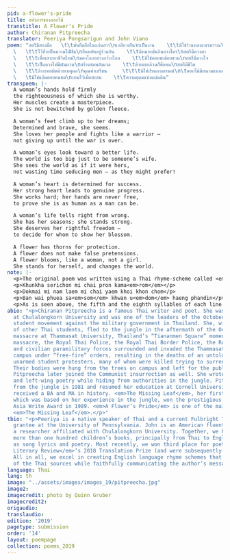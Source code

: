 ```yaml
---
pid: a-flower's-pride
title: อหังการของดอกไม้
transtitle: A Flower’s Pride
author: Chiranan Pitpreecha
translator: Peeriya Pongsarigun and John Viano
poem: "สตรีมีสองมือ   \t\tมั่นยึดถือในแก่นสาร\nเกลียวเอ็นจักเป็นงาน    \t\tมิใช่ร่านหลงแพรพรรณ\n\tสตรีมีสองตีน
  \   \t\tไว้ป่ายปีนความใฝ่ฝัน\nยืนหยัดอยู่ร่วมกัน    \t\tมิหมายมั่นกินแรงใคร\nสตรีมีดวงตา
  \   \t\tเพื่อเสาะหาชีวิตใหม่\nมองโลกอย่างกว้างไกล    \t\tมิใช่คอยชะม้อยชวน\nสตรีมีดวงใจ
  \   \t\tเป็นดวงไฟมิผันผวน\nสร้างสมพลังมวล    \t\tด้วยเธอล้วนก็คือคน\nสตรีมีชีวิต
  \   \t\tล้างรอยผิดด้วยเหตุผล\nคุณค่าเสรีชน     \t\t\tมิใช่ปรนกามารมณ์\n\tดอกไม้มีหนามแหลม
  \   \tมิใช่แย้มคอยคนชม\nบานไว้เพื่อสะสม    \t\tความอุดมแห่งแผ่นดิน"
transpoem: |-
  A woman’s hands hold firmly
  the righteousness of which she is worthy.
  Her muscles create a masterpiece.
  She is not bewitched by golden fleece.

  A woman’s feet climb up to her dreams;
  Determined and brave, she seems.
  She loves her people and fights like a warrior —
  not giving up until the war is over.

  A woman’s eyes look toward a better life.
  The world is too big just to be someone’s wife.
  She sees the world as if it were hers,
  not wasting time seducing men — as they might prefer!

  A woman’s heart is determined for success.
  Her strong heart leads to genuine progress.
  She works hard; her hands are never free,
  to prove she is as human as a man can be.

  A woman’s life tells right from wrong.
  She has her seasons; she stands strong.
  She deserves her rightful freedom —
  to decide for whom to show her blossom.

  A flower has thorns for protection.
  A flower does not make false pretensions.
  A flower blooms, like a woman, not a girl.
  She stands for herself, and changes the world.
note: |-
  <p>The original poem was written using a Thai rhyme-scheme called <em>Kapyani 11</em>, in which each line consists of two parts, with the first part containing five syllables and the second containing six — making for eleven syllables per line. Each stanza is made up of two lines and the last syllable of each stanza must rhyme with the last syllable of the first line of the next stanza. It may sound complicated, but <em>Kapyani 11</em> is actually one of the simplest forms of Thai poetry. Below is a further illustration of the <em>Kapyani 11</em> style. Like font effects indicate rhyming syllables.</p> <p>Satri mi chi<b>wit</b> lang roi <b>phit</b> duay het phon</p>
  <p>Khunkha serichon mi chai pron kama<em>rom</em></p>
  <p>Dokmai mi nam laem mi chai yaem khoi khon chom</p>
  <p>Ban wai phuea sa<em>som</em> khwan u<em>dom</em> haeng phandin</p>
  <p>As is seen above, the fifth and the eighth syllables of each line rhyme,\ and the eleventh syllable of the first line of the couplet continues the scheme by rhyming with the fifth syllable of the second line.</p> <p>We chose to translate the poem into couplets because they are simple and easy to read. We kept the use of the pronouns “she” and “her” as in the original, as well as the use of a flower to symbolize women and womanhood. We adapted many of the Thai idioms with devices or constructions of similar semantic and visual value in English, such as “She is not bewitched by golden fleece” or “to decide for whom to show her blossom.” In Thai, the two phrases literally mean “She is not excited by beautiful clothes” and “Not men’s banquet,” respectively. In English, the use of the literal phrases would drastically reduce the intelligibility of the translation while also depriving the reader of the original’s visual intensity. Hence, we endeavored to make the literary imagery as sharp in translation as in the original, while doing our best to preserve the sense of sound and rhythm that gives the poem its full power.</p>
abio: "<p>Chiranan Pitpreecha is a famous Thai writer and poet. She was a student
  at Chulalongkorn University and was one of the leaders of the October 1973 pro-democracy
  student movement against the military government in Thailand. She, with thousands
  of other Thai students, fled to the jungle in the aftermath of the October 6, 1976,
  massacre at Thammasat University, Thailand’s “Tiananmen Square” moment. During the
  massacre, the Royal Thai Police, the Royal Thai Border Police, the Royal Thai Military,
  and civilian paramilitary forces surrounded and invaded the Thammasat University
  campus under “free-fire” orders, resulting in the deaths of an untold number of
  unarmed student protesters, many of whom were killed trying to surrender to authorities.
  Their bodies were hung from the trees on campus and left for the public to deface.
  Pitpreecha later joined the Communist insurrection as well. She wrote a lot of feminist
  and left-wing poetry while hiding from authorities in the jungle. Pitpreecha returned
  from the jungle in 1981 and resumed her education at Cornell University, where she
  received a BA and MA in history. <em>The Missing Leaf</em>, her first book of poetry,
  which was based on her experience in the jungle, won the prestigious South East
  Asia Write Award in 1989. <em>A Flower’s Pride</em> is one of the main poems in
  <em>The Missing Leaf</em>.</p>"
tbio: "<p>Peeriya is a native speaker of Thai and a current Fulbright Teaching Assistant
  grantee at the University of Pennsylvania. John is an American fluent in Thai and
  a researcher affiliated with Chulalongkorn University. Together, we have translated
  more than one hundred children’s books, principally from Thai to English, as well
  as song lyrics and poetry. Most recently, we won third place for poetry in the <em>Bangkok
  Literary Review</em>’s 2018 Translation Prize (and were subsequently published).
  All in all, we excel in creating English language rhyme schemes that echo those
  of the Thai sources while faithfully communicating the author’s message.</p>"
language: Thai
lang: th
image: "../assets/images/images_19/pitpreecha.jpg"
image2:
imagecredit: photo by Quinn Gruber
imagecredit2:
origaudio:
translaudio:
edition: '2019'
pagetype: submission
order: '14'
layout: poempage
collection: poems_2019
---
```

